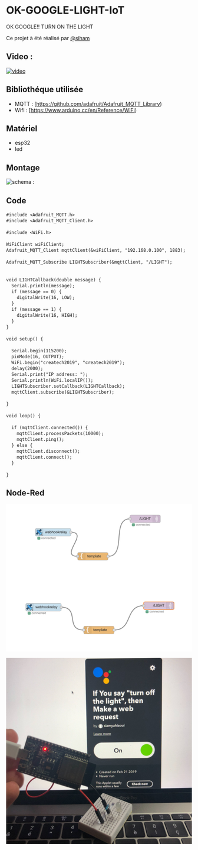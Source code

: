 # OK-GOOGLE-LIGHT-IoT

OK GOOGLE!! TURN ON THE LIGHT

Ce projet à été réalisé par [@siham](https://github.com/siham87)

## Video :
[![video](https://img.youtube.com/vi//0.jpg)](https://www.youtube.com/watch?v=)


## **Bibliothéque utilisée**
+ MQTT : [https://github.com/adafruit/Adafruit_MQTT_Library)
+ Wifi : [https://www.arduino.cc/en/Reference/WiFi)


## **Matériel**
+ esp32
+ led


## **Montage**

![schema : ](OK-GOOGLE-LED-FRITZING.png)

## **Code**

```
#include <Adafruit_MQTT.h>
#include <Adafruit_MQTT_Client.h>

#include <WiFi.h>

WiFiClient wiFiClient;
Adafruit_MQTT_Client mqttClient(&wiFiClient, "192.168.0.100", 1883);

Adafruit_MQTT_Subscribe LIGHTSubscriber(&mqttClient, "/LIGHT");


void LIGHTCallback(double message) {
  Serial.println(message);
  if (message == 0) {
    digitalWrite(16, LOW);
  }
  if (message == 1) {
    digitalWrite(16, HIGH);
  }
}

void setup() {
  
  Serial.begin(115200);
  pinMode(16, OUTPUT);
  WiFi.begin("createch2019", "createch2019");
  delay(2000);
  Serial.print("IP address: ");
  Serial.println(WiFi.localIP());
  LIGHTSubscriber.setCallback(LIGHTCallback);
  mqttClient.subscribe(&LIGHTSubscriber);
  
}

void loop() {
  
  if (mqttClient.connected()) {
    mqttClient.processPackets(10000);
    mqttClient.ping();
  } else {
    mqttClient.disconnect();
    mqttClient.connect();
  }
  
}
```
## **Node-Red**

![](OK-GOOGLE-LED-node-red.png)

![photo: ](OK-GOOGLE-pic.jpg)
